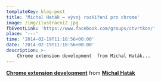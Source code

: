 ```yaml
---
templateKey: blog-post
title: 'Michal Haták – vývoj rozšíření pro chrome'
image: /img/ilustracni2.jpg
fbEventLink: 'https://www.facebook.com/groups/ctvrtkon/'
place: '---'
time: '2014-02-19T11:18:56+00:00'
date: '2014-02-19T11:18:56+00:00'
description: >-
    Chrome extension development  from Michal Haták...
---
```

 **[Chrome extension development](https://www.slideshare.net/Twistik/chrome-extension-development-30974480 "Chrome extension development")**  from **[Michal Haták](http://www.slideshare.net/Twistik)**